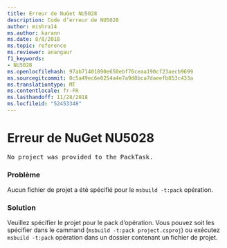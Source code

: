 ```yaml
---
title: Erreur de NuGet NU5028
description: Code d’erreur de NU5028
author: mishra14
ms.author: karann
ms.date: 8/8/2018
ms.topic: reference
ms.reviewer: anangaur
f1_keywords:
- NU5028
ms.openlocfilehash: 97ab71401890e650ebf76ceaa190cf23aecb9699
ms.sourcegitcommit: 0c5a49ec6e0254a4e7a9d8bca7daeefb853c433a
ms.translationtype: MT
ms.contentlocale: fr-FR
ms.lasthandoff: 11/28/2018
ms.locfileid: "52453348"
---
```

# <a name="nuget-error-nu5028"></a>Erreur de NuGet NU5028
<pre>No project was provided to the PackTask.</pre>

### <a name="issue"></a>Problème

Aucun fichier de projet a été spécifié pour le `msbuild -t:pack` opération.


### <a name="solution"></a>Solution

Veuillez spécifier le projet pour le pack d’opération.  Vous pouvez soit les spécifier dans le cammand (`msbuild -t:pack project.csproj`) ou exécutez `msbuild -t:pack` opération dans un dossier contenant un fichier de projet.

